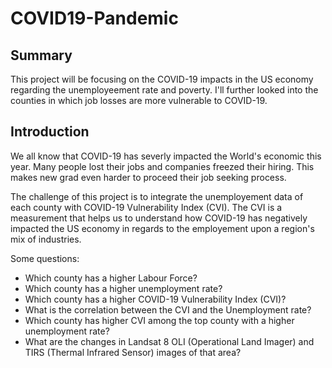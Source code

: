 # COVID19-Pandemic
## Summary
This project will be focusing on the COVID-19 impacts in the US economy regarding the unemployeement rate and poverty. 
I'll further looked into the counties in which job losses are more vulnerable to COVID-19.

## Introduction
We all know that COVID-19 has severly impacted the World's economic this year. Many people lost their jobs and companies freezed their hiring. This makes new grad even
harder to proceed their job seeking process.

The challenge of this project is to integrate the unemployement data of each county with COVID-19 Vulnerability Index (CVI). The CVI is a measurement that helps us
to understand how COVID-19 has negatively impacted the US economy in regards to the employement upon a region's mix of industries.

Some questions:

- Which county has a higher Labour Force?
- Which county has a higher unemployment rate?
- Which county has a higher COVID-19 Vulnerability Index (CVI)?
- What is the correlation between the CVI and the Unemployment rate?
- Which county has higher CVI among the top county with a higher unemployment rate?
- What are the changes in Landsat 8 OLI (Operational Land Imager) and TIRS (Thermal Infrared Sensor) images of that area? 

